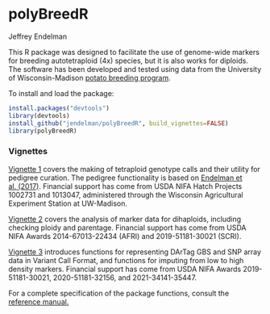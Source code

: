 polyBreedR
================
Jeffrey Endelman

This R package was designed to facilitate the use of genome-wide markers
for breeding autotetraploid (4x) species, but it is also works for
diploids. The software has been developed and tested using data from the
University of Wisconsin-Madison [potato breeding
program](http://potatobreeding.cals.wisc.edu).

To install and load the package:

``` r
install.packages("devtools")
library(devtools)
install_github("jendelman/polyBreedR", build_vignettes=FALSE)
library(polyBreedR)
```

### Vignettes

[Vignette
1](https://jendelman.github.io/polyBreedR/polyBreedR_Vignette1.html)
covers the making of tetraploid genotype calls and their utility for
pedigree curation. The pedigree functionality is based on [Endelman et
al. (2017)](https://doi.org/10.1007/s12230-016-9556-y). Financial
support has come from USDA NIFA Hatch Projects 1002731 and 1013047,
administered through the Wisconsin Agricultural Experiment Station at
UW-Madison.

[Vignette
2](https://jendelman.github.io/polyBreedR/polyBreedR_Vignette2.html)
covers the analysis of marker data for dihaploids, including checking
ploidy and parentage. Financial support has come from USDA NIFA Awards
2014-67013-22434 (AFRI) and 2019-51181-30021 (SCRI).

[Vignette
3](https://jendelman.github.io/polyBreedR/polyBreedR_Vignette3.html)
introduces functions for representing DArTag GBS and SNP array data in
Variant Call Format, and functions for imputing from low to high density
markers. Financial support has come from USDA NIFA Awards
2019-51181-30021, 2020-51181-32156, and 2021-34141-35447.

For a complete specification of the package functions, consult the
[reference
manual.](https://jendelman.github.io/polyBreedR/polyBreedR_Manual.pdf)
